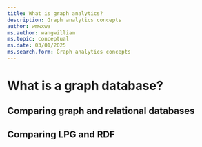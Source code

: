 ```yaml
---
title: What is graph analytics?
description: Graph analytics concepts
author: wmwxwa
ms.author: wangwilliam
ms.topic: conceptual
ms.date: 03/01/2025
ms.search.form: Graph analytics concepts
---
```


# What is a graph database?

## Comparing graph and relational databases

## Comparing LPG and RDF